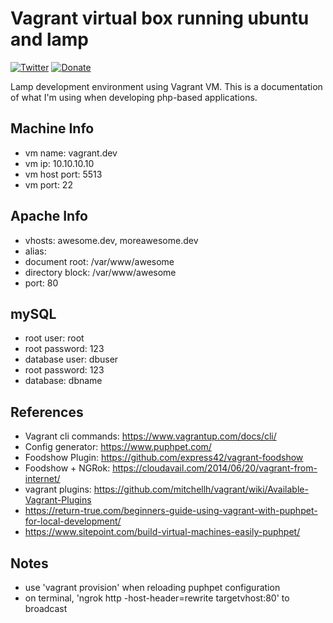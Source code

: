 # Vagrant virtual box running ubuntu and lamp

[![Twitter](https://img.shields.io/twitter/url/https/github.com/cogitatio/vagrant-hostsupdater.svg?style=social)](https://twitter.com/intent/tweet?text=Checkout%20this%20Vagrant%20setup!&url=https%3A%2F%2Fgithub.com%2Fricdev%2Fvagrant-vm-ubuntu-lamp&hashtags=lamp,vagrant,vm,virtualmachine,virtualbox) [![Donate](https://img.shields.io/badge/Donate-PayPal-green.svg)](https://www.paypal.me/ricdev)

Lamp development environment using Vagrant VM. This is a documentation of what I'm using when developing php-based applications. 

## Machine Info
* vm name: vagrant.dev
* vm ip: 10.10.10.10
* vm host port: 5513
* vm port: 22

## Apache Info
* vhosts: awesome.dev, moreawesome.dev
* alias: <none>
* document root: /var/www/awesome
* directory block: /var/www/awesome
* port: 80

## mySQL
* root user: root
* root password: 123
* database user: dbuser
* root password: 123
* database: dbname

## References
* Vagrant cli commands: https://www.vagrantup.com/docs/cli/
* Config generator: https://www.puphpet.com/
* Foodshow Plugin: https://github.com/express42/vagrant-foodshow
* Foodshow + NGRok: https://cloudavail.com/2014/06/20/vagrant-from-internet/
* vagrant plugins: https://github.com/mitchellh/vagrant/wiki/Available-Vagrant-Plugins
* https://return-true.com/beginners-guide-using-vagrant-with-puphpet-for-local-development/
* https://www.sitepoint.com/build-virtual-machines-easily-puphpet/

## Notes
* use 'vagrant provision' when reloading puphpet configuration
* on terminal, 'ngrok http -host-header=rewrite targetvhost:80' to broadcast
